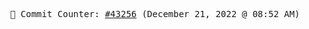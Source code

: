 <p align="center">
    <samp>
        📮 Commit Counter: <a href="https://github.com/Javascript-void0/Javascript-void0/commits/main">#43256</a> (December 21, 2022 @ 08:52 AM)
    </samp>
</p>